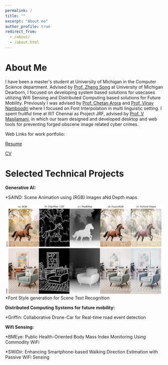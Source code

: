 ```yaml
---
permalink: /
title: ""
excerpt: "About me"
author_profile: true
redirect_from: 
  - /about/
  - /about.html
---
```


About Me
======

I have been a  master's student at University of Michigan in the Computer Science department. Advised by [Prof. Zheng Song](https://umdearborn.edu/people-um-dearborn/zheng-song) at University of Michigan Dearborn, I focused on developing system based solutions for usecases utilizing Wifi Sensing and Distributed Computing based solutions for Future Mobility. Previously I was advised by [Prof. Chetan Arora](https://www.cse.iitd.ac.in/~chetan/) and [Prof. Vinay Namboodri](https://vinaypn.github.io) where I focused on Font Interpolation in multi linguistic setting.
I spent fruitful time at IIIT Chennai as Project JRF, advised by [Prof. V Masilamani](https://www.iiitdm.ac.in/people/faculty/masila@iiitdm.ac.in), in which our team designed and developed desktop and web tools for preventing forged obscene image related cyber crimes. 

Web Links for work portfolio:

[Resume](https://drive.google.com/file/d/1S4DCs-e5daRELRfqEjJPbFkjNlEhRwex/view?usp=share_link)

[CV](https://drive.google.com/file/d/1CfEzSRm9qq0q56GY-pWFhLHzBt1oCyKK/view?usp=share_link)


Selected Technical Projects
===============

**Generative AI:**
  
  *SAIND: Scene Animation using (RGB) Images aNd Depth maps

  <div align="center">
  <img src="saind.png" style="display: block; float: left; width: 50; height: auto;">
  </div>
  
  *Font Style generation for Scene Text Recognition

**Distributed Computing Systems for future mobility:**
  
  *Griffin: Collaborative Drone-Car for Real-time road event detection

**Wifi Sensing:**
  
  *BMEye: Public Health-Oriented Body Mass Index Monitoring Using Commodity WiFi

  *SWiDir: Enhancing Smartphone-based Walking Direction Estimation with Passive WiFi Sensing
